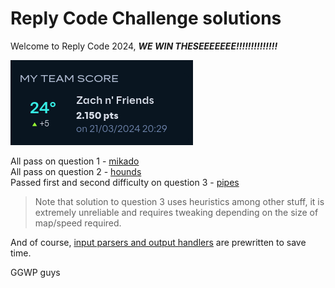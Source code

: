 # Reply Code Challenge solutions

Welcome to Reply Code 2024, ***WE WIN THESEEEEEEE!!!!!!!!!!!!!!***

![](./score.png)

<p>
All pass on question 1 - <a href="https://github.com/Siriusmart/reply2024/tree/master/mikado" target=_blank>mikado</a><br>
All pass on question 2 - <a href="https://github.com/Siriusmart/reply2024/tree/master/hounds" target=_blank>hounds</a><br>
Passed first and second difficulty on question 3 - <a href="https://github.com/Siriusmart/reply2024/tree/master/pipes" target=_blank>pipes</a>
</p>

> Note that solution to question 3 uses heuristics among other stuff, it is extremely unreliable and requires tweaking depending on the size of map/speed required.

And of course, [input parsers and output handlers](https://github.com/Siriusmart/reply2024/tree/master/parsers) are prewritten to save time.

GGWP guys
